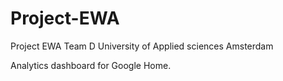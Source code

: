 # Project-EWA
Project EWA Team D University of Applied sciences Amsterdam

Analytics dashboard for Google Home.
